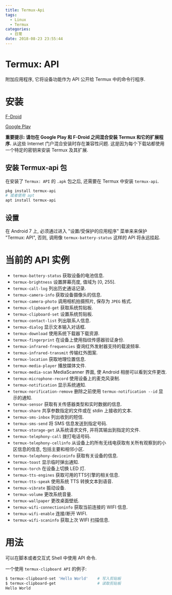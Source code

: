 ```yaml
---
title: Termux-Api
tags:
  - Linux
  - Termux
categories:
  - 日常
date: 2018-08-23 23:55:44
---
```


# Termux: API

附加应用程序, 它将设备功能作为 API 公开给 Termux 中的命令行程序.

# 安装

[F-Droid](https://f-droid.org/packages/com.termux.api/)

[Google Play](https://play.google.com/store/apps/details?id=com.termux.api)

**重要提示: 请勿在 Google Play 和 F-Droid 之间混合安装 Termux 和它的扩展程序.**  从这些 Internet 门户混合安装时存在兼容性问题. 这是因为每个下载站都使用一个特定的密钥来安装 Termux 及其扩展.

## 安装 Termux-api 包

在安装了 `Termux: API` 的 `.apk` 包之后, 还需要在 Termux 中安装 `termux-api`.

```sh
pkg install termux-api
# 或者使用 apt 
apt install termux-api
```

## 设置

在 Android 7 上, 必须通过进入 "设置/受保护的应用程序" 菜单来来保护 "Termux: API", 否则, 调用像 `termux-battery-status` 这样的 API 将永远挂起.

# 当前的 API 实例

- `termux-battery-status`               获取设备的电池信息.
- `termux-brightness`                   设置屏幕亮度, 值域为 [0, 255].
- `termux-call-log`                     列出历史通话记录.
- `termux-camera-info`                  获取设备摄像头的信息.
- `termux-camera-photo`                 调用相机拍摄照片, 保存为 `JPEG` 格式.
- `termux-clipboard-get`                获取系统剪贴板.
- `termux-clipboard-set`                设置系统剪贴板.
- `termux-contact-list`                 列出联系人信息.
- `termux-dialog`                       显示文本输入对话框.
- `termux-download`                     使用系统下载器下载资源.
- `termux-fingerprint`                  在设备上使用指纹传感器验证身份.
- `termux-infrared-frequencies`         查询红外发射器支持的载波频率.
- `termux-infrared-transmit`            传输红外图案.
- `termux-location`                     获取地理位置信息.
- `termux-media-player`                 播放媒体文件.
- `termux-media-scan`                   MediaScanner 界面, 使 Android 相册可以看到文件更改.
- `termux-microphone-record`            使用设备上的麦克风录制.
- `termux-notification`                 显示系统通知.
- `termux-norification-remove`          删除之前使用 `termux-notification --id` 显示的通知.
- `termux-sensor`                       获取有关传感器类型和实时数据的信息.
- `termux-share`                        共享参数指定的文件或在 stdin 上接收的文本.
- `termux-sms-inbox`                    列出收到的短信.
- `termux-sms-send`                     将 SMS 信息发送到指定号码.
- `termux-storage-get`                  从系统请求文件, 并将其输出到指定的文件.
- `termux-telephony-call`               拨打电话号码.
- `termux-telephony-cellinfo`           从设备上的所有无线电获取有关所有观察到的小区信息的信息, 包括主要和相邻小区.
- `termux-telephony-deviceinfo`         获取有关设备的信息.
- `termux-toast`                        显示临时弹出通知.
- `termux-torch`                        在设备上切换 LED 灯.
- `termux-tts-engines`                  获取可用的TTS引擎的相关信息.
- `termux-tts-speak`                    使用系统 TTS 转换文本到语音.
- `termux-vibrate`                      振动设备.
- `termux-volume`                       更改系统音量.
- `termux-wallpaper`                    更改桌面壁纸.
- `termux-wifi-connectioninfo`          获取当前连接的 WIFI 信息.
- `termux-wifi-enable`                  连接/断开 WIFI.
- `termux-wifi-scaninfo`                获取上次 WIFI 扫描信息.

# 用法

可以在脚本或者交互式 Shell 中使用 API 命令.

一个使用 `termux-clipboard API` 的例子:

```sh
$ termux-clipboard-set 'Hello World'    # 写入剪贴板
$ termux-clipboard-get                  # 读取剪贴板
Hello World
```
